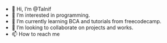 - 👋 Hi, I’m @Talnif
- 👀 I’m interested in programming.
- 🌱 I’m currently learning BCA and tutorials from freecodecamp.
- 💞️ I’m looking to collaborate on projects and works.
- 📫 How to reach me  

<!---
Talnif/Talnif is a ✨ special ✨ repository because its `README.md` (this file) appears on your GitHub profile.
You can click the Preview link to take a look at your changes.
--->

